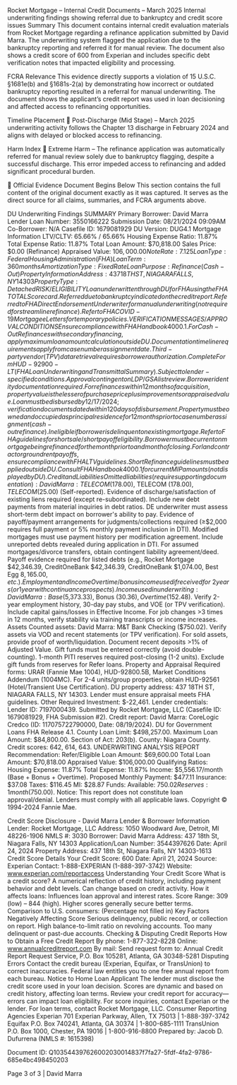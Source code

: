 Rocket Mortgage – Internal Credit Documents – March 2025
Internal underwriting findings showing referral due to bankruptcy and credit score issues
Summary
This document contains internal credit evaluation materials from Rocket Mortgage regarding a refinance application submitted by David Marra. The underwriting system flagged the application due to the bankruptcy reporting and referred it for manual review. The document also shows a credit score of 600 from Experian and includes specific debt verification notes that impacted eligibility and processing.

FCRA Relevance
This evidence directly supports a violation of 15 U.S.C. §1681e(b) and §1681s-2(a) by demonstrating how incorrect or outdated bankruptcy reporting resulted in a referral for manual underwriting. The document shows the applicant’s credit report was used in loan decisioning and affected access to refinancing opportunities.

Timeline Placement
🔴 Post-Discharge (Mid Stage) – March 2025 underwriting activity follows the Chapter 13 discharge in February 2024 and aligns with delayed or blocked access to refinancing.

Harm Index
🔴 Extreme Harm – The refinance application was automatically referred for manual review solely due to bankruptcy flagging, despite a successful discharge. This error impeded access to refinancing and added significant procedural burden.

📄 Official Evidence Document Begins Below
This section contains the full content of the original document exactly as it was captured. It serves as the direct source for all claims, summaries, and FCRA arguments above.

DU Underwriting Findings
SUMMARY
Primary Borrower: David Marra
Lender Loan Number: 3550166222
Submission Date: 08/21/2024 09:09AM
Co-Borrower: N/A
Casefile ID: 1679081929
DU Version: DUG4.1
Mortgage Information
LTV/CLTV: 65.66% / 65.66%
Housing Expense Ratio: 11.87%
Total Expense Ratio: 11.87%
Total Loan Amount: $70,818.00
Sales Price: $0.00 (Refinance)
Appraised Value: $106,000.00
Note Rate: 7.125%
Loan Type: Federal Housing Administration (FHA)
Loan Term: 360 months
Amortization Type: Fixed Rate
Loan Purpose: Refinance (Cash-Out)
Property Information
Address: 437 18TH ST, NIAGARA FALLS, NY 14303
Property Type: Detached
RISK/ELIGIBILITY
Loan underwritten through DU for FHA using the FHA TOTAL Scorecard.
Referred due to bankruptcy indicated on the credit report.
Referred to FHA Direct Endorsement Underwriter for manual underwriting (not required for streamline refinance).
Refer to FHA COVID-19 Mortgagee Letters for temporary policies.
VERIFICATION MESSAGES/APPROVAL CONDITIONS
Ensure compliance with FHA Handbook 4000.1.
For Cash-Out Refinances with secondary financing, apply maximum loan amount calculation outside DU.
Documentation timeline requirements apply from case number assignment date.
Third-party vendor (TPV) data retrieval requires borrower authorization.
Complete Form HUD-92900-LT (FHA Loan Underwriting and Transmittal Summary).
Subject to lender-specified conditions.
Approval contingent on LDP/GSA list review.
Borrower identity documentation required.
For refinances within 12 months of acquisition, property value is the lesser of purchase price plus improvements or appraised value.
Loan must be disbursed by 12/17/2024; verification documents dated within 120 days of disbursement.
Property must be owned and occupied as principal residence for 12 months prior to case number assignment (cash-out refinance).
Ineligible if borrower is delinquent on existing mortgage.
Refer to FHA guidelines for short sale/short payoff eligibility.
Borrower must be current on mortgage being refinanced for the month prior to and month of closing.
For land contract or ground rent payoffs, ensure compliance with FHA LTV guidelines.
Short Refinance guidelines must be applied outside DU.
Consult FHA Handbook 4000.1 for current MIP amounts (not displayed by DU).
Credit and Liabilities
Omitted liabilities (require supporting documentation):
David Marra: TELECOM ($178.00), TELECOM ($178.00), TELECOM ($25.00) (Self-reported).
Evidence of discharge/satisfaction of existing liens required (except re-subordinated).
Include new debt payments from material inquiries in debt ratios.
DE underwriter must assess short-term debt impact on borrower's ability to pay.
Evidence of payoff/payment arrangements for judgments/collections required (≥$2,000 requires full payment or 5% monthly payment inclusion in DTI).
Modified mortgages must use payment history per modification agreement.
Include unreported debts revealed during application in DTI.
For assumed mortgages/divorce transfers, obtain contingent liability agreement/deed.
Payoff evidence required for listed debts (e.g., Rocket Mortgage $42,346.39, CreditOneBank $42,346.39, CreditOneBank $1,074.00, Best Egg $8,165.00, etc.).
Employment and Income
Overtime/bonus income used if received for ~2 years (or 1 year with continuance prospects).
Income used in underwriting:
David Marra: Base ($5,373.33), Bonus ($30.36), Overtime ($152.48).
Verify 2-year employment history, 30-day pay stubs, and VOE (or TPV verification).
Include capital gains/losses in Effective Income.
For job changes >3 times in 12 months, verify stability via training transcripts or income increases.
Assets
Counted assets:
David Marra: M&T Bank Checking ($750.02).
Verify assets via VOD and recent statements (or TPV verification).
For sold assets, provide proof of worth/liquidation.
Document recent deposits >1% of Adjusted Value.
Gift funds must be entered correctly (avoid double-counting).
1-month PITI reserves required post-closing (1-2 units).
Exclude gift funds from reserves for Refer loans.
Property and Appraisal
Required forms: URAR (Fannie Mae 1004), HUD-92800.5B, Market Conditions Addendum (1004MC).
For 2-4 units/group properties, obtain HUD-92561 (Hotel/Transient Use Certification).
DU property address: 437 18TH ST, NIAGARA FALLS, NY 14303.
Lender must ensure appraisal meets FHA guidelines.
Other
Required Investment: $-22,461.
Lender credentials:
Lender ID: 7197000439.
Submitted by Rocket Mortgage, LLC (Casefile ID: 1679081929, FHA Submission #2).
Credit report:
David Marra: CoreLogic Credco (ID: 117075722790000, Date: 08/19/2024).
DU for Government Loans FHA Release 4.1.
County Loan Limit: $498,257.00.
Maximum Loan Amount: $84,800.00.
Section of Act: 203(b).
County: Niagara County.
Credit scores: 642, 614, 643.
UNDERWRITING ANALYSIS REPORT
Recommendation: Refer/Eligible
Loan Amount: $69,600.00
Total Loan Amount: $70,818.00
Appraised Value: $106,000.00
Qualifying Ratios:
Housing Expense: 11.87%
Total Expense: 11.87%
Income: $5,556.17/month (Base + Bonus + Overtime).
Proposed Monthly Payment: $477.11
Insurance: $37.08
Taxes: $116.45
MI: $28.87
Funds:
Available: $750.02
Reserves: 1 month ($750.00).
Notice: This report does not constitute loan approval/denial. Lenders must comply with all applicable laws.
Copyright © 1994-2024 Fannie Mae.

Credit Score Disclosure - David Marra
Lender & Borrower Information
Lender: Rocket Mortgage, LLC
Address: 1050 Woodward Ave, Detroit, MI 48226-1906
NMLS #: 3030
Borrower: David Marra
Address: 437 18th St, Niagara Falls, NY 14303
Application/Loan Number: 3544397626
Date: April 24, 2024
Property Address: 437 18th St, Niagara Falls, NY 14303-1613
Credit Score Details
Your Credit Score: 600
Date: April 21, 2024
Source: Experian
Contact: 1-888-EXPERIAN (1-888-397-3742)
Website: www.experian.com/reportaccess
Understanding Your Credit Score
What is a credit score?
A numerical reflection of credit history, including payment behavior and debt levels.
Can change based on credit activity.
How it affects loans:
Influences loan approval and interest rates.
Score Range: 309 (low) – 844 (high). Higher scores generally secure better terms.
Comparison to U.S. consumers: (Percentage not filled in)
Key Factors Negatively Affecting Score
Serious delinquency, public record, or collection on report.
High balance-to-limit ratio on revolving accounts.
Too many delinquent or past-due accounts.
Checking & Disputing Credit Reports
How to Obtain a Free Credit Report
By phone: 1-877-322-8228
Online: www.annualcreditreport.com
By mail: Send request form to: Annual Credit Report Request Service, P.O. Box 105281, Atlanta, GA 30348-5281
Disputing Errors
Contact the credit bureau (Experian, Equifax, or TransUnion) to correct inaccuracies.
Federal law entitles you to one free annual report from each bureau.
Notice to Home Loan Applicant
The lender must disclose the credit score used in your loan decision.
Scores are dynamic and based on credit history, affecting loan terms.
Review your credit report for accuracy—errors can impact loan eligibility.
For score inquiries, contact Experian or the lender.
For loan terms, contact Rocket Mortgage, LLC.
Consumer Reporting Agencies
Experian
701 Experian Parkway, Allen, TX 75013 | 1-888-397-3742
Equifax
P.O. Box 740241, Atlanta, GA 30374 | 1-800-685-1111
TransUnion
P.O. Box 1000, Chester, PA 19016 | 1-800-916-8800
Prepared by: Jacob D. Dufurrena (NMLS #: 1615398)

Document ID: Q103544397626002030014837f7fa27-5fdf-4fa2-9786-685e4bc498450203

Page 3 of 3 | David Marra


  



